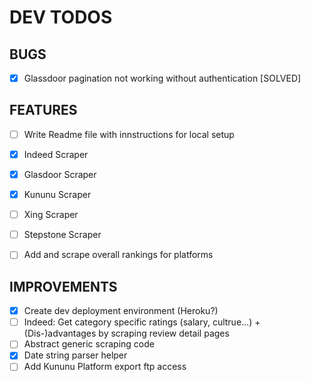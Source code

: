 # DEV TODOS

## BUGS
- [x] Glassdoor pagination not working without authentication [SOLVED]
## FEATURES
- [ ] Write Readme file with innstructions for local setup
- [x] Indeed Scraper
- [x] Glasdoor Scraper
- [x] Kununu Scraper
- [ ] Xing Scraper
- [ ] Stepstone Scraper
- [ ] Add and scrape overall rankings for platforms


## IMPROVEMENTS
- [x] Create dev deployment environment (Heroku?)
- [ ] Indeed: Get category specific ratings (salary, cultrue...) + (Dis-)advantages by scraping review detail pages
- [ ] Abstract generic scraping code
- [x] Date string parser helper
- [ ] Add Kununu Platform export ftp access